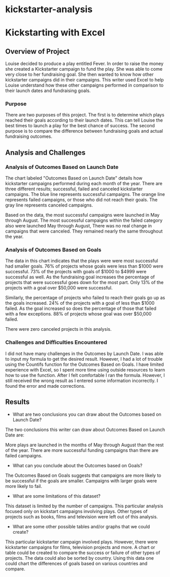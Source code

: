 # kickstarter-analysis

# Kickstarting with Excel

## Overview of Project

Louise decided to produce a play entitled Fever. In order to raise the money she created a Kickstarter campaign to fund the play. She was able to come very close to her fundraising goal. She then wanted to know how other kickstarter campaigns did in their campaigns. This writer used Excel to help Louise understand how these other campaigns performed in comparison to their launch dates and fundraising goals. 

### Purpose

There are two purposes of this project. The first is to determine which plays reached their goals according to their launch dates. This can tell Louise the best times to launch a play for the best chance of success. The second purpose is to compare the difference between fundraising goals and actual fundraising outcomes. 

## Analysis and Challenges

### Analysis of Outcomes Based on Launch Date

The chart labeled "Outcomes Based on Launch Date" details how kickstarter campaigns performed during each month of the year. There are three different results; successful, failed and canceled kickstarter campaigns. The blue line represents successful campaigns. The orange line represents failed campaigns, or those who did not reach their goals. The gray line represents canceled campaigns.

Based on the data, the most successful campaigns were launched in May through August. The most successful campaigns within the failed category also were launched May through August, There was no real change in campaigns that were canceled. They remained nearly the same throughout the year.

### Analysis of Outcomes Based on Goals

The data in this chart indicates that the plays were were most successful had smaller goals. 76% of projects whose goals were less than $1000 were successful. 73% of the projects with goals of $1000 to $4999 were successful as well. As the fundraising goal increases the percentage of projects that were successful goes down for the most part. Only 13% of the projects with a goal over $50,000 were successful.

Similarly, the percentage of projects who failed to reach their goals go up as the goals increased. 24% of the projects with a goal of less than $1000 failed. As the goal increased so does the percentage of those that failed with a few exceptions. 88% of projects whose goal was over $50,000 failed. 

There were zero canceled projects in this analysis.

### Challenges and Difficulties Encountered

I did not have many challenges in the Outcomes by Launch Date. I was able to input my formula to get the desired result. However, I had a lot of trouble using the Countifs function for the Outcomes Based on Goals. I have limited experience with Excel, so I spent more time using outside resources to learn how to use the function. After I felt comfortable I ran the formula. However, I still received the wrong result as I entered some information incorrectly. I found the error and made corrections.

## Results

- What are two conclusions you can draw about the Outcomes based on Launch Date?

The two conclusions this writer can draw about Outcomes Based on Launch Date are:

More plays are launched in the months of May through August than the rest of the year. There are more successful funding campaigns than there are failed campaigns. 

- What can you conclude about the Outcomes based on Goals?

The Outcomes Based on Goals suggests that campaigns are more likely to be successful if the goals are smaller. Campaigns with larger goals were more likely to fail.

- What are some limitations of this dataset?

This dataset is limited by the number of campaigns. This particular analysis focused only on kickstart campaigns involving plays. Other types of projects such as books, films and television were left out of this analysis.

- What are some other possible tables and/or graphs that we could create?

This particular kickstarter campaign involved plays. However, there were kickstarter campaigns for films, television projects and more. A chart or table could be created to compare the success or failure of other types of projects. The data could also be sorted by country. Using this data one could chart the differences of goals based on various countries and compare.
